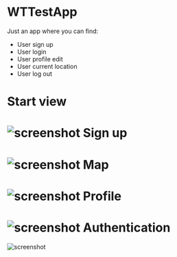 WTTestApp
=========

Just an app where you can find:
- User sign up
- User login
- User profile edit
- User current location
- User log out

Start view
=========
![screenshot](http://i.imgur.com/060mXom.png)
Sign up
=========
![screenshot](http://i.imgur.com/AfnSXcb.png)
Map
=========
![screenshot](http://i.imgur.com/FCcxdzN.png)
Profile
=========
![screenshot](http://i.imgur.com/xr8MVOU.png)
Authentication
=========
![screenshot](http://i.imgur.com/WycCnte.png)
